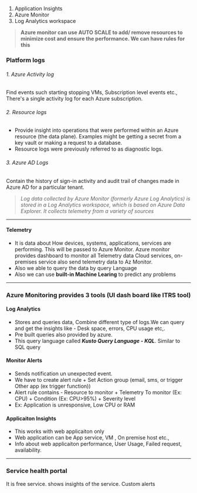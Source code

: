 1. Application Insights
2. Azure Monitor
3. Log Analytics workspace


> **Azure monitor can use AUTO SCALE to add/ remove resources to minimize cost and ensure the performance. We can have rules for this**

### Platform logs

###### 1. Azure Activity log
Find events such starting stopping VMs, Subscription level events etc.,
There's a single activity log for each Azure subscription.

###### 2. Resource logs
- Provide insight into operations that were performed within an Azure resource (the data plane).
Examples might be getting a secret from a key vault or making a request to a database.
- Resource logs were previously referred to as diagnostic logs.

###### 3. Azure AD Logs
Contain the history of sign-in activity and audit trail of changes made in Azure AD for a particular tenant.

> *Log data collected by Azure Monitor (formerly Azure Log Analytics) is stored in a Log Analytics workspace, which is based on Azure Data Explorer. It collects telemetry from a variety of sources*

---

#### Telemetry
- It is data about How devices, systems, applications, services are performing. This will be passed to Azure Monitor.
Azure monitor provides dashboard to monitor all Telemetry data
Cloud services, on-premises service also send telemetry data to Az Monitor.
- Also we able to query the data by query Language
- Also we can use **built-in Machine Learing** to predict any problems

---
### Azure Monitoring provides 3 tools  (UI dash board like ITRS tool)
#### Log Analytics
- Stores and queries data, Combine different type of logs.We can query and get the insights like - Desk space, errors, CPU usage etc,.
- Pre built queries also provided by azure.
- This query language called ***Kusto Query Language - KQL***. Similar to SQL query

#### Monitor Alerts
- Sends notification un unexpected event.
- We have to create alert rule + Set Action group (email, sms, or trigger Other app (ex trigger function))
- Alert rule contains - Resource to monitor + Telemetry To monitor (Ex: CPU) + Condition (Ex: CPU>95%) + Severity level
- Ex: Application is unresponsive, Low CPU or RAM

#### Applicaiton Insights
- This works with web applicaiton only
- Web application can be App service, VM , On premise host etc.,
- Info about web applicaiton performance, User Usage, Failed request, availability.

---
### Service health portal
It is free service.  shows insights of the service. Custom alerts
